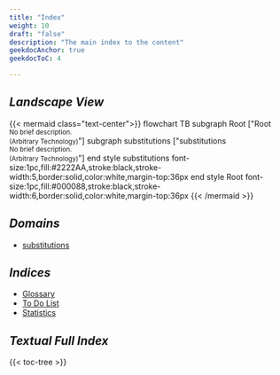 ```yaml
---
title: "Index"
weight: 10
draft: "false"
description: "The main index to the content"
geekdocAnchor: true
geekdocToC: 4

---
```


## *Landscape View*
{{< mermaid class="text-center">}}
flowchart TB
subgraph Root ["Root<br/><small>No brief description.<br/>(Arbitrary Technology)</small>"]
  subgraph substitutions ["substitutions<br/><small>No brief description.<br/>(Arbitrary Technology)</small>"]
  end
  style substitutions font-size:1pc,fill:#2222AA,stroke:black,stroke-width:5,border:solid,color:white,margin-top:36px
end
style Root font-size:1pc,fill:#000088,stroke:black,stroke-width:6,border:solid,color:white,margin-top:36px
{{< /mermaid >}}

## *Domains*
* [substitutions](substitutions/)

## *Indices*
* [Glossary](glossary)
* [To Do List](todolist)
* [Statistics](statistics)

## *Textual Full Index*
{{< toc-tree >}}
